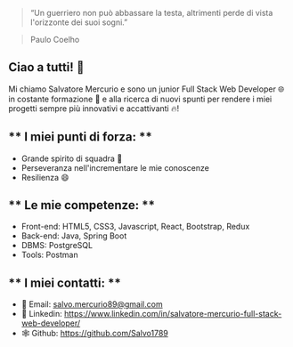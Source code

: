 > “Un guerriero non può abbassare la testa, altrimenti perde di vista l'orizzonte dei suoi sogni.”

> Paulo Coelho

Ciao a tutti! :wave:
---
Mi chiamo Salvatore Mercurio e sono un junior Full Stack Web Developer 🌐 in costante formazione :muscle: e alla ricerca di nuovi spunti per rendere i miei progetti sempre più innovativi e accattivanti 🔥!

** I miei punti di forza: **
---
* Grande spirito di squadra 🤝
* Perseveranza nell'incrementare le mie conoscenze
* Resilienza 😄
  
** Le mie competenze: **
---
* Front-end: HTML5, CSS3, Javascript, React, Bootstrap, Redux
* Back-end: Java, Spring Boot
* DBMS: PostgreSQL
* Tools: Postman

** I miei contatti: **
---
* 📧 Email: salvo.mercurio89@gmail.com
* 👔 Linkedin: https://www.linkedin.com/in/salvatore-mercurio-full-stack-web-developer/
* 🕸️ Github: https://github.com/Salvo1789

  

  
